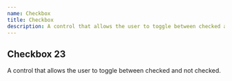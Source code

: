 ```yaml
---
name: Checkbox
title: Checkbox
description: A control that allows the user to toggle between checked and not checked.
---
```


## Checkbox  23 

A control that allows the user to toggle between checked and not checked.
